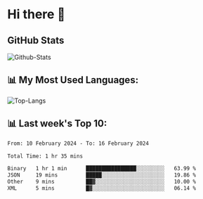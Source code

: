 # Hi there 👋

## GitHub Stats
![Github-Stats](https://github-readme-stats-sigma-five.vercel.app/api?username=ltorson&show_icons=true&theme=radical&count_private=true)

## 📊 My Most Used Languages:
![Top-Langs](https://github-readme-stats-sigma-five.vercel.app/api/top-langs/?username=LTorson&layout=compact&langs_count=10)

## 📊 Last week's Top 10:
<!--START_SECTION:waka-->

```txt
From: 10 February 2024 - To: 16 February 2024

Total Time: 1 hr 35 mins

Binary   1 hr 1 min      ████████████████░░░░░░░░░   63.99 %
JSON     19 mins         █████░░░░░░░░░░░░░░░░░░░░   19.86 %
Other    9 mins          ██▓░░░░░░░░░░░░░░░░░░░░░░   10.00 %
XML      5 mins          █▓░░░░░░░░░░░░░░░░░░░░░░░   06.14 %
```

<!--END_SECTION:waka-->
